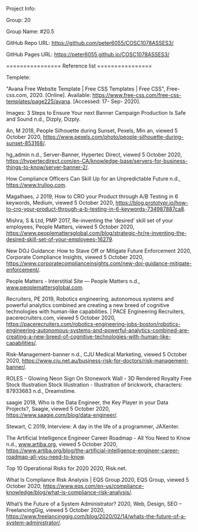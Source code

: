 Project Info:

Group: 20

Group Name: #20.5

GitHub Repo URL: https://github.com/peter6055/COSC1078ASSES3/

GitHub Pages URL: https://peter6055.github.io/COSC1078ASSES3/

================ Reference list ================

Templete:

"Avana Free Website Template | Free CSS Templates | Free CSS", Free-css.com, 2020. [Online]. Available: https://www.free-css.com/free-css-templates/page225/avana. [Accessed: 17- Sep- 2020].



Images:
3 Steps to Ensure Your next Banner Campaign Production Is Safe and Sound n.d., Dizply, Dizply.

An, M 2018, People Silhouette during Sunset, Pexels, Min an, viewed 5 October 2020, <https://www.pexels.com/photo/people-silhouette-during-sunset-853168/>.

hg_admin n.d., Server-Banner, Hypertec Direct, viewed 5 October 2020, <https://hypertecdirect.com/en-CA/knowledge-base/servers-for-business-things-to-know/server-banner-2/>.

How Compliance Officers Can Skill Up for an Unpredictable Future n.d., https://www.trulioo.com.

Magalhaes, J 2019, How to CRO your Product through A/B Testing in 6 keywords, Medium, viewed 5 October 2020, <https://blog.prototypr.io/how-to-cro-your-product-through-a-b-testing-in-6-keywords-734987887ca8>.

Mishra, S & Ltd, PMP 2017, Re-inventing the ‘desired’ skill set of your employees, People Matters, viewed 5 October 2020, <https://www.peoplemattersglobal.com/blog/strategic-hr/re-inventing-the-desired-skill-set-of-your-employees-16279>.

New DOJ Guidance: How to Stave Off or Mitigate Future Enforcement 2020, Corporate Compliance Insights, viewed 5 October 2020, <https://www.corporatecomplianceinsights.com/new-doj-guidance-mitigate-enforcement/>.

People Matters - Interstitial Site — People Matters n.d., www.peoplemattersglobal.com.

Recruiters, PE 2019, Robotics engineering, autonomous systems and powerful analytics combined are creating a new breed of cognitive technologies with human-like capabilities. | PACE Engineering Recruiters, pacerecruiters.com, viewed 5 October 2020, <https://pacerecruiters.com/robotics-engineering-jobs-boston/robotics-engineering-autonomous-systems-and-powerful-analytics-combined-are-creating-a-new-breed-of-cognitive-technologies-with-human-like-capabilities/>.

Risk-Management-banner n.d., CJU Medical Marketing, viewed 5 October 2020, <https://www.cju.net.au/business-risk-for-doctors/risk-management-banner/>.

ROLES - Glowing Neon Sign On Stonework Wall - 3D Rendered Royalty Free Stock Illustration Stock Illustration - Illustration of brickwork, characters: 87933683 n.d., Dreamstime.

saagie 2018, Who is the Data Engineer, the Key Player in your Data Projects?, Saagie, viewed 5 October 2020, <https://www.saagie.com/blog/data-engineer/>.

Stewart, C 2019, Interview: A day in the life of a programmer, JAXenter.

The Artificial Intelligence Engineer Career Roadmap - All You Need to Know n.d., www.artiba.org, viewed 5 October 2020, <https://www.artiba.org/blog/the-artificial-intelligence-engineer-career-roadmap-all-you-need-to-know>.

Top 10 Operational Risks for 2020 2020, Risk.net.

What Is Compliance Risk Analysis | EQS Group 2020, EQS Group, viewed 5 October 2020, <https://www.eqs.com/en-us/compliance-knowledge/blog/what-is-compliance-risk-analysis/>.

What’s the Future of a System Administrator? 2020, Web, Design, SEO – FreelancingGig, viewed 5 October 2020, <https://www.freelancinggig.com/blog/2020/02/14/whats-the-future-of-a-system-administrator/>.
